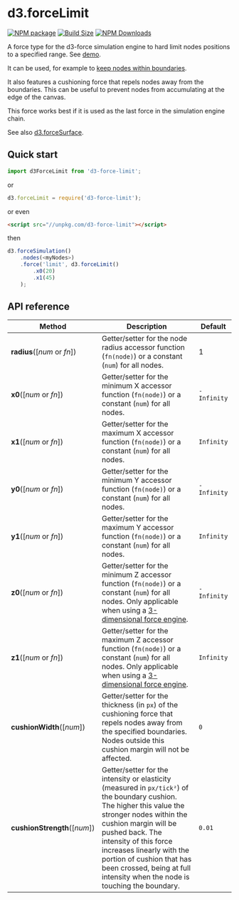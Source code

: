 d3.forceLimit
==============

[![NPM package][npm-img]][npm-url]
[![Build Size][build-size-img]][build-size-url]
[![NPM Downloads][npm-downloads-img]][npm-downloads-url]

A force type for the d3-force simulation engine to hard limit nodes positions to a specified range.
See [demo](https://observablehq.com/@vasturiano/d3-force-limit).

It can be used, for example to [keep nodes within boundaries](https://vasturiano.github.io/d3-force-pod/example/basic/).

It also features a cushioning force that repels nodes away from the boundaries. This can be useful to prevent nodes from accumulating at the edge of the canvas.

This force works best if it is used as the last force in the simulation engine chain.

See also [d3.forceSurface](https://github.com/vasturiano/d3-force-surface).

## Quick start

```js
import d3ForceLimit from 'd3-force-limit';
```
or
```js
d3.forceLimit = require('d3-force-limit');
```
or even
```html
<script src="//unpkg.com/d3-force-limit"></script>
```
then
```js
d3.forceSimulation()
    .nodes(<myNodes>)
    .force('limit', d3.forceLimit()
        .x0(20)
        .x1(45)
    );
```

## API reference

| Method | Description | Default |
| ------------------ | -------------------------------------------------------------------------------------------------------------------------- | ------------- |
| <b>radius</b>([<i>num</i> or <i>fn</i>]) | Getter/setter for the node radius accessor function (`fn(node)`) or a constant (`num`) for all nodes. | 1 |
| <b>x0</b>([<i>num</i> or <i>fn</i>]) | Getter/setter for the minimum X accessor function (`fn(node)`) or a constant (`num`) for all nodes. | `-Infinity` |
| <b>x1</b>([<i>num</i> or <i>fn</i>]) | Getter/setter for the maximum X accessor function (`fn(node)`) or a constant (`num`) for all nodes. | `Infinity` |
| <b>y0</b>([<i>num</i> or <i>fn</i>]) | Getter/setter for the minimum Y accessor function (`fn(node)`) or a constant (`num`) for all nodes. | `-Infinity` |
| <b>y1</b>([<i>num</i> or <i>fn</i>]) | Getter/setter for the maximum Y accessor function (`fn(node)`) or a constant (`num`) for all nodes. | `Infinity` |
| <b>z0</b>([<i>num</i> or <i>fn</i>]) | Getter/setter for the minimum Z accessor function (`fn(node)`) or a constant (`num`) for all nodes. Only applicable when using a [3-dimensional force engine](https://github.com/vasturiano/d3-force-3d). | `-Infinity` |
| <b>z1</b>([<i>num</i> or <i>fn</i>]) | Getter/setter for the maximum Z accessor function (`fn(node)`) or a constant (`num`) for all nodes. Only applicable when using a [3-dimensional force engine](https://github.com/vasturiano/d3-force-3d).| `Infinity` |
| <b>cushionWidth</b>([<i>num</i>]) | Getter/setter for the thickness (in `px`) of the cushioning force that repels nodes away from the specified boundaries. Nodes outside this cushion margin will not be affected. | `0` |
| <b>cushionStrength</b>([<i>num</i>]) | Getter/setter for the intensity or elasticity (measured in `px/tick²`) of the boundary cushion. The higher this value the stronger nodes within the cushion margin will be pushed back. The intensity of this force increases linearly with the portion of cushion that has been crossed, being at full intensity when the node is touching the boundary. | `0.01` |



[npm-img]: https://img.shields.io/npm/v/d3-force-limit
[npm-url]: https://npmjs.org/package/d3-force-limit
[build-size-img]: https://img.shields.io/bundlephobia/minzip/d3-force-limit
[build-size-url]: https://bundlephobia.com/result?p=d3-force-limit
[npm-downloads-img]: https://img.shields.io/npm/dt/d3-force-limit
[npm-downloads-url]: https://www.npmtrends.com/d3-force-limit
